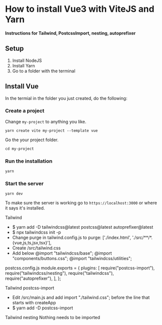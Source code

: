 # How to install Vue3 with ViteJS and Yarn

**Instructions for Tailwind, PostcssImport, nesting, autoprefixer**

## Setup

1. Install NodeJS
2. Install Yarn
3. Go to a folder with the terminal

## Install Vue

In the termial in the folder you just created, do the following:

### Create a project

Change `my-project` to anything you like.

```
yarn create vite my-project --template vue
```

Go the your project folder.

```
cd my-project
```

### Run the installation

```
yarn
```

### Start the server

```
yarn dev
```

To make sure the server is working go to `https://localhost:3000` or where it says it's installed.

Tailwind
- $ yarn add -D tailwindcss@latest postcss@latest autoprefixer@latest
- $ npx tailwindcss init -p
- Change purge in tailwind.config.js to purge: ['./index.html', './src/**/*.{vue,js,ts,jsx,tsx}'],
- Create /src/tailwind.css
- Add below
@import "tailwindcss/base";
@import "components/buttons.css";
@import "tailwindcss/utilities";

postcss.config.js
module.exports = {
  plugins: [
    require("postcss-import"),
    require("tailwindcss/nesting"),
    require("tailwindcss"),
    require("autoprefixer"),
  ],
};

Tailwind postcss-import
- Edit /src/main.js and add import "./tailwind.css"; before the line that starts with createApp
- $ yarn add -D postcss-import

Tailwind nesting
Nothing needs to be imported
